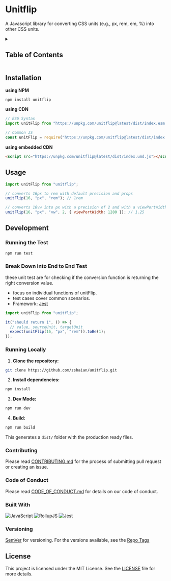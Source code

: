 # Unitflip

A Javascript library for converting CSS units (e.g., px, rem, em, %) into other CSS units.

<details>
    <summary><h2>Table of Contents</h2></summary>
    <ul>
        <li>
          <a href="#installation">Installation</a>
        </li>
        <li>
          <a href="#usage">Usage</a>
        </li>
        <li>
          <a href="#license">License</a>
        </li>
        <li>
            <a href="#development">Development</a>
        </li>
    </ul>
</details>

## Installation

**using NPM**

```bash
npm install unitflip
```

**using CDN**

```js
// ES6 Syntax
import unitFlip from "https://unpkg.com/unitflip@latest/dist/index.esm.mjs";

// Common JS
const unitFlip = require("https://unpkg.com/unitflip@latest/dist/index.cjs");
```

**using embedded CDN**

```html
<script src="https://unpkg.com/unitflip@latest/dist/index.umd.js"></script>
```

## Usage

```js
import unitFlip from "unitflip";

// converts 16px to rem with default precision and props
unitFlip(16, "px", "rem"); // 1rem

// converts 16vw into px with a precision of 2 and with a viewPortWidth set to 1280
unitFlip(16, "px", "vw", 2, { viewPortWidth: 1280 }); // 1.25
```

## Development

### Running the Test

```bash
npm run test
```

### Break Down into End to End Test

these unit test are for checking if the conversion function is returning the right conversion value.

- focus on individual functions of unitFlip.
- test cases cover common scenarios.
- Framework: [Jest](https://jestjs.io/)

```js
import unitFlip from "unitflip";

it("should return 1", () => {
  // value, sourceUnit, targetUnit
  expect(unitFlip(16, "px", "rem")).toBe(1);
});
```

### Running Locally

1. **Clone the repository:**

```bash
git clone https://github.com/zshaian/unitflip.git
```

2. **Install dependencies:**

```bash
npm install
```

3. **Dev Mode:**

```bash
npm run dev
```

4. **Build:**

```bash
npm run build
```

This generates a `dist/` folder with the production ready files.

### Contributing
Please read [CONTRIBUTING.md](CONTRIBUTING.md) for the process of submitting pull request or creating an issue.

### Code of Conduct
Please read [CODE_OF_CONDUCT.md](CODE_OF_CONDUCT.md) for details on our code of conduct.

### Built With

![JavaScript](https://img.shields.io/badge/javascript-%23323330.svg?style=for-the-badge&logo=javascript&logoColor=%23F7DF1E)
![RollupJS](https://img.shields.io/badge/RollupJS-ef3335?style=for-the-badge&logo=rollup.js&logoColor=white)
![Jest](https://img.shields.io/badge/-jest-%23C21325?style=for-the-badge&logo=jest&logoColor=white)

### Versioning

[SemVer](https://semver.org/) for versioning. For the versions available, see the [Repo Tags](https://github.com/zshaian/unitflip/tags)

## License

This project is licensed under the MIT License. See the [LICENSE](LICENSE) file for more details.
